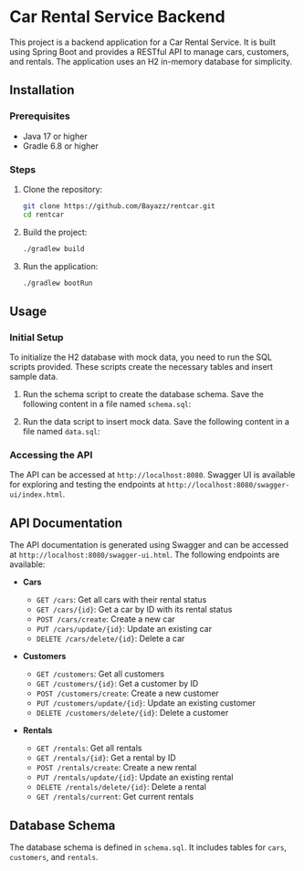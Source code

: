 # Car Rental Service Backend

This project is a backend application for a Car Rental Service. It is built using Spring Boot and provides a RESTful API to manage cars, customers, and rentals. The application uses an H2 in-memory database for simplicity.

## Installation

### Prerequisites

- Java 17 or higher
- Gradle 6.8 or higher

### Steps

1. Clone the repository:

    ```sh
    git clone https://github.com/Bayazz/rentcar.git
    cd rentcar
    ```

2. Build the project:

    ```sh
    ./gradlew build
    ```

3. Run the application:

    ```sh
    ./gradlew bootRun
    ```

## Usage

### Initial Setup

To initialize the H2 database with mock data, you need to run the SQL scripts provided. These scripts create the necessary tables and insert sample data.

1. Run the schema script to create the database schema. Save the following content in a file named `schema.sql`:

2. Run the data script to insert mock data. Save the following content in a file named `data.sql`:


### Accessing the API

The API can be accessed at `http://localhost:8080`. Swagger UI is available for exploring and testing the endpoints at `http://localhost:8080/swagger-ui/index.html`.

## API Documentation

The API documentation is generated using Swagger and can be accessed at `http://localhost:8080/swagger-ui.html`. The following endpoints are available:

- **Cars**
  - `GET /cars`: Get all cars with their rental status
  - `GET /cars/{id}`: Get a car by ID with its rental status
  - `POST /cars/create`: Create a new car
  - `PUT /cars/update/{id}`: Update an existing car
  - `DELETE /cars/delete/{id}`: Delete a car

- **Customers**
  - `GET /customers`: Get all customers
  - `GET /customers/{id}`: Get a customer by ID
  - `POST /customers/create`: Create a new customer
  - `PUT /customers/update/{id}`: Update an existing customer
  - `DELETE /customers/delete/{id}`: Delete a customer

- **Rentals**
  - `GET /rentals`: Get all rentals
  - `GET /rentals/{id}`: Get a rental by ID
  - `POST /rentals/create`: Create a new rental
  - `PUT /rentals/update/{id}`: Update an existing rental
  - `DELETE /rentals/delete/{id}`: Delete a rental
  - `GET /rentals/current`: Get current rentals

## Database Schema

The database schema is defined in `schema.sql`. It includes tables for `cars`, `customers`, and `rentals`.
